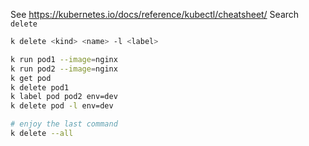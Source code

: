 See https://kubernetes.io/docs/reference/kubectl/cheatsheet/
Search `delete`

```bash
k delete <kind> <name> -l <label>

k run pod1 --image=nginx
k run pod2 --image=nginx
k get pod
k delete pod1
k label pod pod2 env=dev
k delete pod -l env=dev

# enjoy the last command
k delete --all
```
